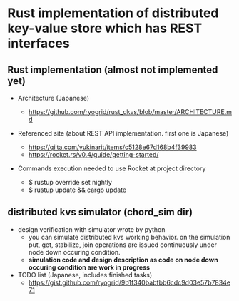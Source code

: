 # Rust implementation of distributed key-value store which has REST interfaces

## Rust implementation (**almost not implemented yet**)
- Architecture (Japanese)
  - https://github.com/ryogrid/rust_dkvs/blob/master/ARCHITECTURE.md
- Referenced site (about REST API implementation. first one is Japanese) 
  - https://qiita.com/yukinarit/items/c5128e67d168b4f39983  
  - https://rocket.rs/v0.4/guide/getting-started/

- Commands execution needed to use Rocket at project directory
  - $ rustup override set nightly
  - $ rustup update && cargo update

## distributed kvs simulator (chord_sim dir)
- design verification with simulator wrote by python
  - you can simulate distributed kvs working  behavior. on the simulation put, get, stabilize, join operations are issued continuously under node down occuring condition.
  - **simulation code and design description as code on node down occuring condition are work in progress**
- TODO list (Japanese, includes finished tasks)
  - https://gist.github.com/ryogrid/9b1f340babfbb6cdc9d03e57b7834e71
